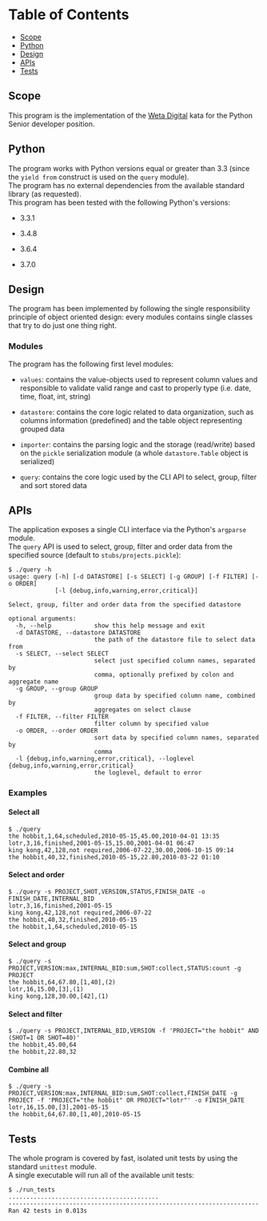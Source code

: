 # Table of Contents

* [Scope](#scope)
* [Python](#python)
* [Design](#design)
* [APIs](#apis)
* [Tests](#tests)

## Scope
This program is the implementation of the [Weta Digital](https://www.wetafx.co.nz/) kata for the Python Senior developer position.

## Python
The program works with Python versions equal or greater than 3.3 (since the `yield from` construct is used on the `query` module).  
The program has no external dependencies from the available standard library (as requested).  
This program has been tested with the following Python's versions:

* 3.3.1  

* 3.4.8  

* 3.6.4  

* 3.7.0  

## Design
The program has been implemented by following the single responsibility principle of object oriented design: every modules contains single classes that try to do just one thing right.

### Modules
The program has the following first level modules:  

* `values`: contains the value-objects used to represent column values and responsible to validate valid range and cast to properly type (i.e. date, time, float, int, string)   

* `datastore`: contains the core logic related to data organization, such as columns information (predefined) and the table object representing grouped data  

* `importer`: contains the parsing logic and the storage (read/write) based on the `pickle` serialization module (a whole `datastore.Table` object is serialized)  

* `query`: contains the core logic used by the CLI API to select, group, filter and sort stored data  

## APIs
The application exposes a single CLI interface via the Python's `argparse` module.  
The `query` API is used to select, group, filter and order data from the specified source (default to `stubs/projects.pickle`):

```shell
$ ./query -h
usage: query [-h] [-d DATASTORE] [-s SELECT] [-g GROUP] [-f FILTER] [-o ORDER]
             [-l {debug,info,warning,error,critical}]

Select, group, filter and order data from the specified datastore

optional arguments:
  -h, --help            show this help message and exit
  -d DATASTORE, --datastore DATASTORE
                        the path of the datastore file to select data from
  -s SELECT, --select SELECT
                        select just specified column names, separated by
                        comma, optionally prefixed by colon and aggregate name
  -g GROUP, --group GROUP
                        group data by specified column name, combined by
                        aggregates on select clause
  -f FILTER, --filter FILTER
                        filter column by specified value
  -o ORDER, --order ORDER
                        sort data by specified column names, separated by
                        comma
  -l {debug,info,warning,error,critical}, --loglevel {debug,info,warning,error,critical}
                        the loglevel, default to error
```

### Examples

#### Select all
```shell
$ ./query
the hobbit,1,64,scheduled,2010-05-15,45.00,2010-04-01 13:35
lotr,3,16,finished,2001-05-15,15.00,2001-04-01 06:47
king kong,42,128,not required,2006-07-22,30.00,2006-10-15 09:14
the hobbit,40,32,finished,2010-05-15,22.80,2010-03-22 01:10
```

#### Select and order
```shell
$ ./query -s PROJECT,SHOT,VERSION,STATUS,FINISH_DATE -o FINISH_DATE,INTERNAL_BID
lotr,3,16,finished,2001-05-15
king kong,42,128,not required,2006-07-22
the hobbit,40,32,finished,2010-05-15
the hobbit,1,64,scheduled,2010-05-15
```

#### Select and group
```shell
$ ./query -s PROJECT,VERSION:max,INTERNAL_BID:sum,SHOT:collect,STATUS:count -g PROJECT
the hobbit,64,67.80,[1,40],(2)
lotr,16,15.00,[3],(1)
king kong,128,30.00,[42],(1)
```

#### Select and filter
```shell
$ ./query -s PROJECT,INTERNAL_BID,VERSION -f 'PROJECT="the hobbit" AND (SHOT=1 OR SHOT=40)'
the hobbit,45.00,64
the hobbit,22.80,32
```

#### Combine all
```shell
$ ./query -s PROJECT,VERSION:max,INTERNAL_BID:sum,SHOT:collect,FINISH_DATE -g PROJECT -f 'PROJECT="the hobbit" OR PROJECT="lotr"' -o FINISH_DATE
lotr,16,15.00,[3],2001-05-15
the hobbit,64,67.80,[1,40],2010-05-15
```

## Tests
The whole program is covered by fast, isolated unit tests by using the standard `unittest` module.  
A single executable will run all of the available unit tests:

```shell
$ ./run_tests
..........................................
----------------------------------------------------------------------
Ran 42 tests in 0.013s
```
